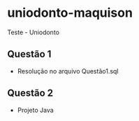 # uniodonto-maquison
Teste - Uniodonto
## Questão 1
- Resolução no arquivo Questão1.sql
## Questão 2
- Projeto Java
